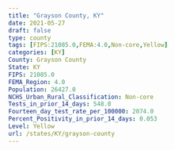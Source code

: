 ```yaml
---
title: "Grayson County, KY"
date: 2021-05-27
draft: false
type: county
tags: [FIPS:21085.0,FEMA:4.0,Non-core,Yellow]
categories: [KY]
County: Grayson County
State: KY
FIPS: 21085.0
FEMA_Region: 4.0
Population: 26427.0
NCHS_Urban_Rural_Classification: Non-core
Tests_in_prior_14_days: 548.0
Fourteen_day_test_rate_per_100000: 2074.0
Percent_Positivity_in_prior_14_days: 0.053
Level: Yellow
url: /states/KY/grayson-county
---
```



